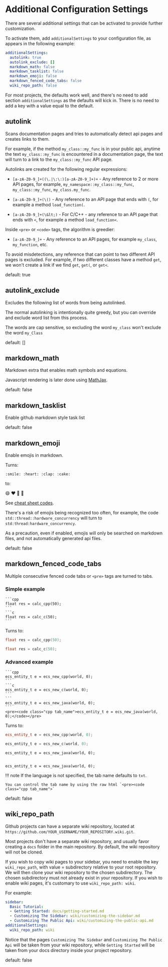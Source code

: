 Additional Configuration Settings
=========================================

There are several additional settings that can be activated to provide further customization.

To activate them, add `additionalSettings` to your configuration file, as appears in the following example: 

```yaml
additionalSettings:
  autolink: true
  autolink_exclude: []
  markdown_math: false
  markdown_tasklist: false
  markdown_emoji: false
  markdown_fenced_code_tabs: false
  wiki_repo_path: false
```

For most projects, the defaults work well, and there's no need to add section `additionalSettings` as the defaults will kick in. There is no need to add a key with a value equal to the default. 

autolink
--------
Scans documentation pages and tries to automatically detect api pages and creates links to them. 

For example, if the method `my_class::my_func` is in your public api, anytime the text `my_class::my_func` is encountered in a documentation page, the text will turn to a link to the `my_class::my_func` API page.

Autolinks are created for the following regular expressions:

- `[a-zA-Z0-9_]+((\.|\:\:)[a-zA-Z0-9_]+)+` - Any reference to 2 or more API pages, for example, `my_namespace::my_class::my_func`, `my_class::my_func`, `my_class.my_func`.

- `[a-zA-Z0-9_]+(\()` - Any reference to an API page that ends with `(`, for example a method `load_function(`.

- `[a-zA-Z0-9_]+(\&lt;)` - For C/C++ - any reference to an API page that ends with `<`, for example a method `load_function<`.

Inside `<pre>` or `<code>` tags, the algorithm is greedier:

- `[a-zA-Z0-9_]+` - Any reference to an API pages, for example `my_class`, `my_function`, etc.

To avoid misdetections, any reference that can point to two different API pages is excluded. For example, if two different classes have a method `get`, we won't create a link if we find `get`, `get(`, or `get<`.

default: true


autolink_exclude
----------------
Excludes the following list of words from being autolinked.

The normal autolinking is intentionally quite greedy, but you can override and exclude word list from this process.

The words are cap sensitive, so excluding the word `my_class` won't exclude the word `my_Class`

default: []



markdown_math
-------------
Markdown extra that enables math symbols and equations. 

Javascript rendering is later done using <a href="https://www.mathjax.org/" rel="nofollow">MathJax</a>. 

default: false


markdown_tasklist
-------------
Enable github markdown style task list

default: false


markdown_emoji
-------------
Enable emojis in markdown. 

Turns:

    :smile: :heart: :clap: :cake:
    
to:

:smile: :heart: :clap: :cake:

See <a href="https://www.webfx.com/tools/emoji-cheat-sheet/" rel="nofollow">cheat sheet codes</a>.

There's a risk of emojis being recognized too often, for example, the code `std::thread::hardware_concurrency` will turn to `std:thread:hardware_concurrency`.

As a precaution, even if enabled, emojis will only be searched on markdown files, and not automatically generated api files.

default: false


markdown_fenced_code_tabs
-------------
Multiple consecutive fenced code tabs or `<pre>` tags are turned to tabs.

### Simple example

    ```cpp
    float res = calc_cpp(50);
    ```
    ```c
    float res = calc_c(50);
    ```

Turns to:

```cpp
float res = calc_cpp(50);
```
```c
float res = calc_c(50);
```

### Advanced example

    ```cpp
    ecs_entity_t e = ecs_new_cpp(world, 0);
    ```
    ```c
    ecs_entity_t e = ecs_new_c(world, 0);
    ```
    ```
    ecs_entity_t e = ecs_new_java(world, 0);
    ```
    <pre><code class="cpp tab_name">ecs_entity_t e = ecs_new_java(world, 0);</code></pre>
    
Turns to:

```cpp
ecs_entity_t e = ecs_new_cpp(world, 0);
```
```c
ecs_entity_t e = ecs_new_c(world, 0);
```
```
ecs_entity_t e = ecs_new_java(world, 0);
```
<pre><code class="cpp tab_name">
ecs_entity_t e = ecs_new_java(world, 0);
</code></pre>

!!! note
    If the language is not specified, the tab name defaults to `txt`. 
    
    You can control the tab name by using the raw html `<pre><code class="cpp tab_name">`

default: false

wiki_repo_path
--------------
Github projects can have a separate wiki repository, located at `https://github.com/YOUR_USERNAME/YOUR_REPOSITORY.wiki.git`. 

Most projects don't have a separate wiki repository, and usually favor creating a `docs` folder in the main repository. By default, the wiki repository will not be cloned.

If you wish to copy wiki pages to your sidebar, you need to enable the key `wiki_repo_path`, with value = subdirectory relative to your root repository. 
We will then clone your wiki repository to the chosen subdirectory. 
The chosen subdirectory must not already exist in your repository.
If you wish to enable wiki pages, it's customary to use `wiki_repo_path: wiki`.

For example:

```yaml
sidebar:
  Basic Tutorial:
  - Getting Started: docs/getting-started.md
  - Customizing The Sidebar: wiki/customizing-the-sidebar.md
  - Customizing The Public Api: wiki/customizing-the-public-api.md
additionalSettings:
  wiki_repo_path: wiki
```

Notice that the pages `Customizing The Sidebar` and `Customizing The Public Api` will be taken from your wiki repository, while `Getting Started` will be taken from your docs directory inside your project repository.

default: false